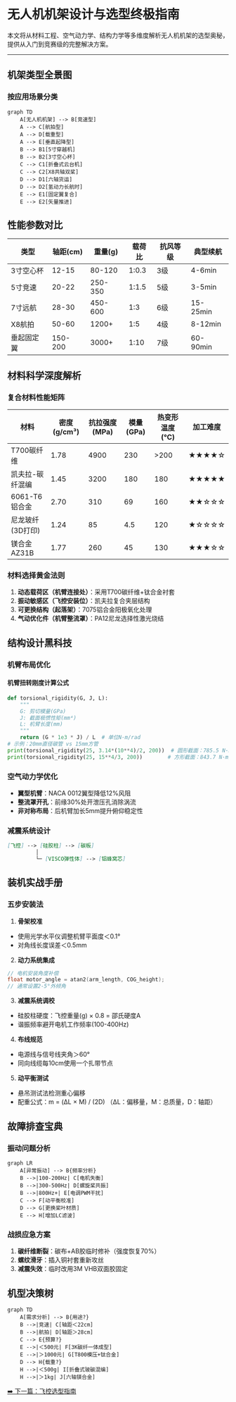 # 无人机机架设计与选型终极指南

本文将从材料工程、空气动力学、结构力学等多维度解析无人机机架的选型奥秘，提供从入门到竞赛级的完整解决方案。

---

## 机架类型全景图

### 按应用场景分类
```mermaid
graph TD
    A[无人机机架] --> B[竞速型]
    A --> C[航拍型]
    A --> D[载重型]
    A --> E[垂直起降型]
    B --> B1[5寸穿越机]
    B --> B2[3寸空心杯]
    C --> C1[折叠式云台机]
    C --> C2[X8共轴双桨]
    D --> D1[六轴货运]
    D --> D2[氢动力长航时]
    E --> E1[固定翼复合]
    E --> E2[矢量推进]
```

## 性能参数对比
| 类型          | 轴距(cm) | 重量(g) | 载荷比 | 抗风等级 | 典型续航      |
|---------------|----------|---------|--------|----------|---------------|
| 3寸空心杯     | 12-15    | 80-120  | 1:0.3  | 3级      | 4-6min        |
| 5寸竞速       | 20-22    | 250-350 | 1:1.5  | 5级      | 3-5min        |
| 7寸远航       | 28-30    | 450-600 | 1:3    | 6级      | 15-25min      |
| X8航拍        | 50-60    | 1200+   | 1:5    | 4级      | 8-12min       |
| 垂起固定翼    | 150-200  | 3000+   | 1:10   | 7级      | 60-90min      |

## 材料科学深度解析
### 复合材料性能矩阵
| 材料               | 密度(g/cm³) | 抗拉强度(MPa) | 模量(GPa) | 热变形温度(℃) | 加工难度 |
|--------------------|-------------|---------------|-----------|----------------|----------|
| T700碳纤维         | 1.78        | 4900          | 230       | >200           | ★★★★☆    |
| 凯夫拉-碳纤混编    | 1.45        | 3200          | 180       | 180            | ★★★★★    |
| 6061-T6铝合金      | 2.70        | 310           | 69        | 160            | ★★☆☆☆    |
| 尼龙玻纤(3D打印)   | 1.24        | 85            | 4.5       | 120            | ★☆☆☆☆    |
| 镁合金AZ31B        | 1.77        | 260           | 45        | 130            | ★★★☆☆    |
### 材料选择黄金法则
1. **​动态载荷区​（机臂连接处）**：采用T700碳纤维+钛合金衬套
2. **​振动敏感区​（飞控安装位）**：凯夫拉复合夹层结构
3. ​**可更换结构​（起落架）**：7075铝合金阳极氧化处理
4. ​**气动优化件​（机臂整流罩）**：PA12尼龙选择性激光烧结

## 结构设计黑科技
### 机臂布局优化
#### 机臂扭转刚度计算公式
```python
def torsional_rigidity(G, J, L):
    """ 
    G: 剪切模量(GPa)
    J: 截面极惯性矩(mm⁴)
    L: 机臂长度(mm)
    """
    return (G * 1e3 * J) / L  # 单位N·m/rad
# 示例：20mm直径碳管 vs 15mm方管
print(torsional_rigidity(25, 3.14*(10**4)/2, 200))  # 圆形截面：785.5 N·m/rad
print(torsional_rigidity(25, 15**4/3, 200))        # 方形截面：843.7 N·m/rad
```

### 空气动力学优化
- **​翼型机臂​**：NACA 0012翼型降低12%风阻
- **​整流罩开孔​**：前缘30%处开泄压孔消除涡流
- **​非对称布局**​：后机臂加长5mm提升俯仰稳定性

### 减震系统设计
```markdown
[飞控] --> [硅胶柱] --> [碳板]
         │
         └─ [VISCO弹性体] --> [铝蜂窝芯]
```

## 装机实战手册
### 五步安装法
1. **骨架校准**
- 使用光学水平仪调整机臂平面度＜0.1°
- 对角线长度误差＜0.5mm
2. **动力系统集成**
``` c
// 电机安装角度补偿
float motor_angle = atan2(arm_length, COG_height); 
// 通常设置2-5°外倾角
```

3. **减震系统调校**
- 硅胶柱硬度：飞控重量(g) × 0.8 = 邵氏硬度A
- 谐振频率避开电机工作频率(100-400Hz)
4. **布线规范**
- 电源线与信号线夹角＞60°
- 同向线缆每10cm使用一个扎带节点
5. **动平衡测试**
- 悬吊测试法检测重心偏移
- 配重公式：m = (ΔL × M) / (2D)
（ΔL：偏移量，M：总质量，D：轴距）

## 故障排查宝典
### 振动问题分析
```mermaid 
graph LR
    A[异常振动] --> B{频率分析}
    B -->|100-200Hz| C[电机失衡]
    B -->|300-500Hz| D[螺旋桨共振]
    B -->|800Hz+| E[电调PWM干扰]
    C --> F[动平衡校准]
    D --> G[更换桨叶材质]
    E --> H[增加LC滤波]
```

### 战损应急方案
1. ​**碳纤维断裂​**：碳布+AB胶临时修补（强度恢复70%）
2. ​**螺纹滑牙​**：插入铜衬套重新攻丝 ​
3. **减震失效​**：临时改用3M VHB双面胶固定

## 机型决策树
```mermaid
graph TD
    A[需求分析] --> B{用途?}
    B -->|竞速| C[轴距＜22cm]
    B -->|航拍| D[轴距＞28cm]
    C --> E{预算?}
    E -->|＜500元| F[3K碳纤一体成型]
    E -->|＞1000元| G[T800模压+钛合金]
    D --> H{载重?}
    H -->|＜500g| I[折叠式玻碳混编]
    H -->|＞1kg| J[六轴镁合金]
```

[➡️ 下一篇：飞控选型指南](hardware/fc.md)